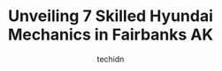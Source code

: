 ---
layout: ampstory
image: https://images.unsplash.com/photo-1563059999-9bcd13ce672d?ixlib=rb-4.0.3&ixid=MnwxMjA3fDB8MHxwaG90by1wYWdlfHx8fGVufDB8fHx8&auto=format&fit=crop&w=640&h=853&q=80
author: techidn
featured: false
description: Searching for the finest Hyundai Mechanic in Fairbanks AK, USA? Look no further than the 7 best Hyundai Mechanic in the area, where youll find a team of highly qualified professionals ready
title: Unveiling 7 Skilled Hyundai Mechanics in Fairbanks AK
cover:
   title: Unveiling 7 Skilled Hyundai Mechanics in Fairbanks AK
   subtitle: Rickpate
   background: https://images.unsplash.com/photo-1563059999-9bcd13ce672d?ixlib=rb-4.0.3&ixid=MnwxMjA3fDB8MHxwaG90by1wYWdlfHx8fGVufDB8fHx8&auto=format&fit=crop&w=640&h=853&q=80

pages: 
 - layout: thirds
   top: <h1>#1 FrontLine Automotive</h1>
   bottom: "<p>The folks at FrontLine are friendly and honest. Ive used several other auto repair shops around the area and nearly all of them have tried to hook me with unneeded </p>"
   background: https://www.knot35.com/toplist/wp-content/uploads/2023/06/best-hyundai-mechanic-1-in-fairbanks-ak-1685840603.jpeg
   backgroundblur: true
 - layout: thirds
   top: <h1>#2 University Chevron</h1>
   bottom: "<p>3245 College Rd, Fairbanks, AK 99709, United States</p>"
   background: https://www.knot35.com/toplist/wp-content/uploads/2023/06/best-hyundai-mechanic-2-in-fairbanks-ak-1685840603.jpeg
   cta:
      link: https://www.knot35.com/toplist/unveiling-7-skilled-hyundai-mechanics-in-fairbanks-ak/
      text: Unveiling 7 Skilled Hyundai Mechanics in Fairbanks AK
 - layout: thirds
   top: <h1>#3 Simard Automotive Inc</h1>
   bottom: "<p>4610 768 Gaffney Rd, Fairbanks, AK 99701, United States</p>"
   background: https://www.knot35.com/toplist/wp-content/uploads/2023/06/best-hyundai-mechanic-3-in-fairbanks-ak-1685840604.jpeg
   cta:
      link: https://www.knot35.com/toplist/unveiling-7-skilled-hyundai-mechanics-in-fairbanks-ak/
      text: Unveiling 7 Skilled Hyundai Mechanics in Fairbanks AK
 - layout: thirds
   top: <h1>#4 Simard Automotive</h1>
   bottom: "<p>333 Illinois St, Fairbanks, AK 99701, United States</p>"
   background: https://images.unsplash.com/photo-1614648718611-0635f29016cb?ixlib=rb-4.0.3&ixid=MnwxMjA3fDB8MHxwaG90by1wYWdlfHx8fGVufDB8fHx8&auto=format&fit=crop&w=640&h=853&q=80
   cta:
      link: https://www.knot35.com/toplist/unveiling-7-skilled-hyundai-mechanics-in-fairbanks-ak/
      text: Unveiling 7 Skilled Hyundai Mechanics in Fairbanks AK
 - layout: thirds
   top: <h1>#5 Simard Automotive Inc.</h1>
   bottom: "<p>2560 S Cushman St, Fairbanks, AK 99701, United States</p>"
   background: https://images.unsplash.com/photo-1552083974-186346191183?ixlib=rb-4.0.3&ixid=MnwxMjA3fDB8MHxwaG90by1wYWdlfHx8fGVufDB8fHx8&auto=format&fit=crop&w=640&h=853&q=80
   cta:
      link: https://www.knot35.com/toplist/unveiling-7-skilled-hyundai-mechanics-in-fairbanks-ak/
      text: Unveiling 7 Skilled Hyundai Mechanics in Fairbanks AK
 - layout: thirds
   top: <h1>#6 Kens Fairbanks Alignment</h1>
   bottom: "<p>739 Old Steese Hwy, Fairbanks, AK 99701, United States</p>"
   background: https://images.unsplash.com/photo-1557672172-298e090bd0f1?ixlib=rb-4.0.3&ixid=MnwxMjA3fDB8MHxwaG90by1wYWdlfHx8fGVufDB8fHx8&auto=format&fit=crop&w=640&h=853&q=80
   cta:
      link: https://www.knot35.com/toplist/unveiling-7-skilled-hyundai-mechanics-in-fairbanks-ak/
      text: Unveiling 7 Skilled Hyundai Mechanics in Fairbanks AK
 - layout: thirds
   top: <h1>#7 Glacier Garage Auto Service & Repair</h1>
   bottom: "<p>3775 S Cushman St Suite B, Fairbanks, AK 99701, United States</p>"
   background: https://images.unsplash.com/photo-1496096265110-f83ad7f96608?ixlib=rb-4.0.3&ixid=MnwxMjA3fDB8MHxwaG90by1wYWdlfHx8fGVufDB8fHx8&auto=format&fit=crop&w=640&h=853&q=80
   cta:
      link: https://www.knot35.com/toplist/unveiling-7-skilled-hyundai-mechanics-in-fairbanks-ak/
      text: Unveiling 7 Skilled Hyundai Mechanics in Fairbanks AK
 - layout: thirds
   middle: Continue reading...
   background: https://images.unsplash.com/photo-1608501821300-4f99e58bba77?ixlib=rb-4.0.3&ixid=MnwxMjA3fDB8MHxwaG90by1wYWdlfHx8fGVufDB8fHx8&auto=format&fit=crop&w=640&h=853&q=80
   cta:
      link: https://www.knot35.com/toplist/unveiling-7-skilled-hyundai-mechanics-in-fairbanks-ak/
      text: Unveiling 7 Skilled Hyundai Mechanics in Fairbanks AK
      
---